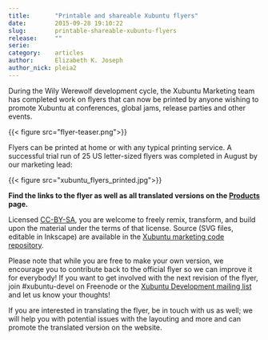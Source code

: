 ```yaml
---
title:       "Printable and shareable Xubuntu flyers"
date:        2015-09-28 19:10:22
slug:        printable-shareable-xubuntu-flyers
release:     ""
serie:       
category:    articles
author:      Elizabeth K. Joseph
author_nick: pleia2
---
```


During the Wily Werewolf development cycle, the Xubuntu Marketing team has completed work on flyers that can now be printed by anyone wishing to promote Xubuntu at conferences, global jams, release parties and other events.

{{< figure src="flyer-teaser.png">}}

Flyers can be printed at home or with any typical printing service. A successful trial run of 25 US letter-sized flyers was completed in August by our marketing lead:

{{< figure src="xubuntu_flyers_printed.jpg">}}

**Find the links to the flyer as well as all translated versions on the [Products](http://xubuntu.org/products/ "Products") page.**

Licensed [CC-BY-SA](https://creativecommons.org/licenses/by-sa/3.0/), you are welcome to freely remix, transform, and build upon the material under the terms of that license. Source (SVG files, editable in Inkscape) are available in the [Xubuntu marketing code repository](https://code.launchpad.net/xubuntu-marketing).

Please note that while you are free to make your own version, we encourage you to contribute back to the official flyer so we can improve it for everybody! If you want to get involved with the next revision of the flyer, join #xubuntu-devel on Freenode or the [Xubuntu Development mailing list](https://lists.ubuntu.com/mailman/listinfo/xubuntu-devel) and let us know your thoughts!

If you are interested in translating the flyer, be in touch with us as well; we will help you with potential issues with the layouting and more and can promote the translated version on the website.
